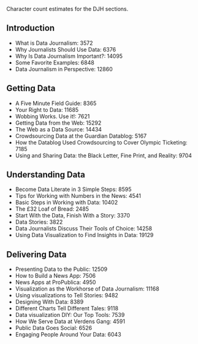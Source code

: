 Character count estimates for the DJH sections.

Introduction
------------

* What is Data Journalism: 3572
* Why Journalists Should Use Data: 6376
* Why Is Data Journalism Important?: 14095
* Some Favorite Examples: 6848
* Data Journalism in Perspective: 12860

Getting Data
------------

* A Five Minute Field Guide: 8365
* Your Right to Data: 11685
* Wobbing Works. Use it!: 7621
* Getting Data from the Web: 15292
* The Web as a Data Source: 14434
* Crowdsourcing Data at the Guardian Datablog: 5167
* How the Datablog Used Crowdsourcing to Cover Olympic Ticketing: 7185
* Using and Sharing Data: the Black Letter, Fine Print, and Reality: 9704

Understanding Data
------------------

* Become Data Literate in 3 Simple Steps: 8595
* Tips for Working with Numbers in the News: 4541
* Basic Steps in Working with Data: 10402
* The £32 Loaf of Bread: 2485
* Start With the Data, Finish With a Story: 3370
* Data Stories: 3822
* Data Journalists Discuss Their Tools of Choice: 14258
* Using Data Visualization to Find Insights in Data: 19129

Delivering Data
----------------

* Presenting Data to the Public: 12509
* How to Build a News App: 7506
* News Apps at ProPublica: 4950
* Visualization as the Workhorse of Data Journalism: 11168
* Using visualizations to Tell Stories: 9482
* Designing With Data: 8389
* Different Charts Tell Different Tales: 9118
* Data visualization DIY: Our Top Tools: 7539
* How We Serve Data at Verdens Gang: 4591
* Public Data Goes Social: 6526
* Engaging People Around Your Data: 6043
